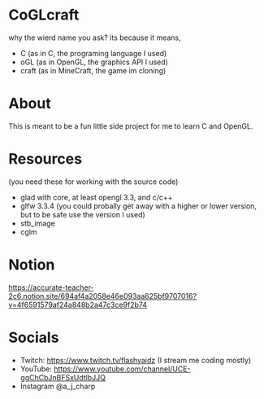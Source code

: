 # CoGLcraft
why the wierd name you ask?
its because it means,
- C (as in C, the programing language I used)
- oGL (as in OpenGL, the graphics API I used)
- craft (as in MineCraft, the game im cloning)

# About
This is meant to be a fun little side project for me to learn C and OpenGL. 

# Resources
(you need these for working with the source code)
- glad with core, at least opengl 3.3, and c/c++
- glfw 3.3.4 (you could probally get away with a higher or lower version, but to be safe use the version I used)
- stb_image
- cglm

# Notion
https://accurate-teacher-2c6.notion.site/694af4a2058e46e093aa625bf9707016?v=4f6591579af24a848b2a47c3ce9f2b74

# Socials
- Twitch: https://www.twitch.tv/flashyaidz (I stream me coding mostly)
- YouTube: https://www.youtube.com/channel/UCE-ggChCbJnBFSxUdtlbJJQ
- Instagram @a_j_charp
